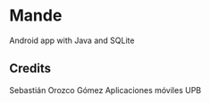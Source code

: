 # Mande

Android app with Java and SQLite

## Credits

Sebastián Orozco Gómez
Aplicaciones móviles UPB
